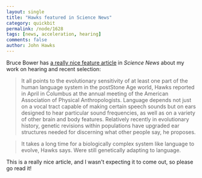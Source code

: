 ```yaml
---
layout: single 
title: "Hawks featured in Science News" 
category: quickbit
permalink: /node/1628
tags: [news, acceleration, hearing] 
comments: false 
author: John Hawks 
---
```


Bruce Bower has <a href="http://www.sciencenews.org/view/feature/id/35249/title/Evolutions_Ear">a really nice feature article</a> in <i>Science News</i> about my work on hearing and recent selection: 

<blockquote>It all points to the evolutionary sensitivity of at least one part of the human language system in the postStone Age world, Hawks reported in April in Columbus at the annual meeting of the American Association of Physical Anthropologists. Language depends not just on a vocal tract capable of making certain speech sounds but on ears designed to hear particular sound frequencies, as well as on a variety of other brain and body features. Relatively recently in evolutionary history, genetic revisions within populations have upgraded ear structures needed for discerning what other people say, he proposes.</blockquote>

<blockquote>It takes a long time for a biologically complex system like language to evolve, Hawks says. Were still genetically adapting to language.</blockquote>

This is a really nice article, and I wasn't expecting it to come out, so please go read it!

